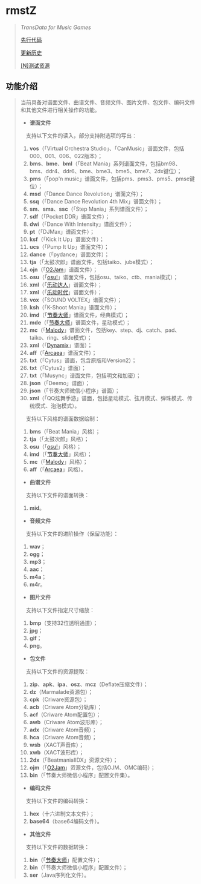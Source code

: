 # rmstZ
>*TransData for Music Games*
>
>[先行代码](EARLYCODE.md)
>
>[更新历史](WHATSNEW.md)
>
>[[N]测试资源](https://www.jianguoyun.com/p/DXXQGv4Qitn5BxiNtLIC)
## 功能介绍
>当前具备对谱面文件、曲谱文件、音频文件、图片文件、包文件、编码文件和其他文件进行相关操作的功能。
>
>* **谱面文件**
>
>　支持以下文件的读入，部分支持附选项的写出：
>1. **vos**（「Virtual Orchestra Studio」、「CanMusic」谱面文件，包括000、001、006、022版本）；
>2. **bms**、**bme**、**bml**（「Beat Mania」系列谱面文件，包括bm98、bms、ddr4、ddr6、bme、bme3、bme5、bme7、2dx键位）；
>3. **pms**（「pop'n music」谱面文件，包括pms、pms3、pms5、pmse键位）；
>4. **msd**（「Dance Dance Revolution」谱面文件）；
>5. **ssq**（「Dance Dance Revolution 4th Mix」谱面文件）；
>6. **sm**、**sma**、**ssc**（「Step Mania」系列谱面文件）；
>7. **sdf**（「Pocket DDR」谱面文件）；
>8. **dwi**（「Dance With Intensity」谱面文件）；
>9. **pt**（「DJMax」谱面文件）；
>10. **ksf**（「Kick It Up」谱面文件）；
>11. **ucs**（「Pump It Up」谱面文件）；
>12. **dance**（「pydance」谱面文件）；
>13. **tja**（「太鼓次郎」谱面文件，包括taiko、jube模式）；
>14. **ojn**（「[O2Jam](http://www.o2jam.com/)」谱面文件）；
>15. **osu**（「[osu!](https://osu.ppy.sh/)」谱面文件，包括osu、taiko、ctb、mania模式）；
>16. **xml**（「[乐动达人](http://yd2012.redatoms.com/)」谱面文件）；
>17. **xml**（「[乐动时代](http://www.ydsd.com/)」谱面文件）；
>18. **vox**（「SOUND VOLTEX」谱面文件）；
>19. **ksh**（「K-Shoot Mania」谱面文件）；
>20. **imd**（「[节奏大师](http://da.qq.com/)」谱面文件，经典模式）；
>21. **mde**（「[节奏大师](http://da.qq.com/)」谱面文件，星动模式）；
>22. **mc**（「[Malody](http://m.mugzone.net/)」谱面文件，包括key、step、dj、catch、pad、taiko、ring、slide模式）；
>23. **xml**（「[Dynamix](http://dynamix.c4-cat.com/)」谱面）；
>24. **aff**（「[Arcaea](https://arcaea.lowiro.com/)」谱面文件）；
>25. **txt**（「Cytus」谱面，包含原版和Version2）；
>26. **txt**（「Cytus2」谱面）；
>27. **txt**（「Musync」谱面文件，包括明文和加密）；
>28. **json**（「Deemo」谱面）；
>29. **json**（「节奏大师微信小程序」谱面）；
>30. **xml**（「QQ炫舞手游」谱面，包括星动模式、弦月模式、弹珠模式、传统模式、泡泡模式）。
>
>　支持以下风格的谱面数据绘制：
>1. **bms**（「Beat Mania」风格）；
>2. **tja**（「太鼓次郎」风格）；
>3. **osu**（「[osu!](https://osu.ppy.sh/)」风格）；
>4. **imd**（「[节奏大师](http://da.qq.com/)」风格）；
>5. **mc**（「[Malody](http://m.mugzone.net/)」风格）；
>6. **aff**（「[Arcaea](https://arcaea.lowiro.com/)」风格）。
>
>* **曲谱文件**
>
>　支持以下文件的谱面转换：
>1. **mid**。
>
>* **音频文件**
>
>　支持以下文件的进阶操作（保留功能）：
>1. **wav**；
>2. **ogg**；
>3. **mp3**；
>4. **aac**；
>5. **m4a**；
>6. **m4r**。
>
>* **图片文件**
>
>　支持以下文件指定尺寸缩放：
>1. **bmp**（支持32位透明通道）；
>2. **jpg**；
>3. **gif**；
>4. **png**。
>
>* **包文件**
>
>　支持以下文件的资源提取：
>1. **zip**、**apk**、**ipa**、**osz**、**mcz**（Deflate压缩文件）；
>2. **dz**（Marmalade资源包）；
>3. **cpk**（Criware资源包）；
>4. **acb**（Criware Atom分轨库）；
>5. **acf**（Criware Atom配置包）；
>6. **awb**（Criware Atom波形库）；
>7. **adx**（Criware Atom音频）；
>8. **hca**（Criware Atom音频）；
>9. **wsb**（XACT声音库）；
>10. **xwb**（XACT波形库）；
>11. **2dx**（「BeatmaniaIIDX」资源文件）；
>12. **ojm**（「[O2Jam](http://www.o2jam.com/)」资源文件，包括OJM、OMC编码）；
>13. **bin**（「节奏大师微信小程序」配置文件集）。
>
>* **编码文件**
>
>　支持以下文件的编码转换：
>1. **hex**（十六进制文本文件）；
>2. **base64**（base64编码文件）。
>
>* **其他文件**
>
>　支持以下文件的数据转换：
>1. **bin**（「[节奏大师](http://da.qq.com/)」配置文件）；
>2. **bin**（「节奏大师微信小程序」配置文件）；
>3. **ser**（Java序列化文件）。
